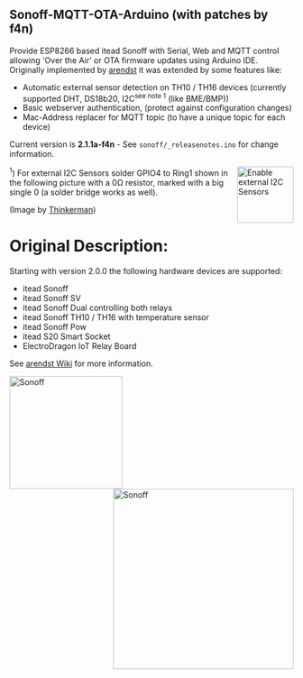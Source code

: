 ## Sonoff-MQTT-OTA-Arduino (with patches by f4n)
Provide ESP8266 based itead Sonoff with Serial, Web and MQTT control allowing 'Over the Air' or OTA firmware updates using Arduino IDE. Originally implemented by [arendst](https://github.com/arendst/Sonoff-MQTT-OTA-Arduino/) it was extended by some features like:

- Automatic external sensor detection on TH10 / TH16 devices (currently supported DHT, DS18b20, I2C<sup>see note 1</sup> (like BME/BMP))
- Basic webserver authentication, (protect against configuration changes)
- Mac-Address replacer for MQTT topic (to have a unique topic for each device)

Current version is **2.1.1a-f4n** - See ```sonoff/_releasenotes.ino``` for change information.

[<img alt="Enable external I2C Sensors" src="http://tinkerman.cat/wp-content/uploads/2016/10/20161004_110845s.jpg" height="100" align="right" />](http://tinkerman.cat/wp-content/uploads/2016/10/20161004_110845s.jpg)
<sup>1</sup>) For external I2C Sensors solder GPIO4 to Ring1 shown in the following picture with a 0&Omega; resistor, marked with a big single 0 (a solder bridge works as well).

(Image by [Thinkerman](http://tinkerman.cat/sonoff-th10-th16-sensors-displays-actuators/))




# Original Description:

Starting with version 2.0.0 the following hardware devices are supported:
- itead Sonoff
- itead Sonoff SV
- itead Sonoff Dual controlling both relays
- itead Sonoff TH10 / TH16 with temperature sensor
- itead Sonoff Pow
- itead S20 Smart Socket
- ElectroDragon IoT Relay Board

See [arendst Wiki](https://github.com/arendst/Sonoff-MQTT-OTA-Arduino/wiki) for more information.

<img alt="Sonoff" src="https://github.com/arendst/arendst.github.io/blob/master/media/sonoff.jpg" height="200" align="left" />
<img alt="Sonoff" src="https://github.com/arendst/arendst.github.io/blob/master/media/sonoff_th.jpg" height="320" align="right" />

